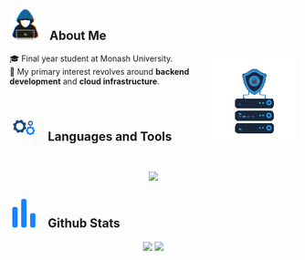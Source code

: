 ## <picture><img src = "./assets/hacker.gif?raw=true" width = 55px style="margin-right: 10px;" ></picture> About Me

<picture> <img align="right" src="./assets/server.gif?raw=true" width = 150px></picture>

🎓 Final year student at Monash University. <br>👾 My primary interest revolves around <b>backend development</b> and <b>cloud infrastructure</b>.<br><br>

## <picture> <img src = "./assets/spinning-cog.gif?raw=true" width = 50px style="margin-right: 12px;"> </picture> Languages and Tools

<br>

<p align="center">
  <a href="https://skillicons.dev">
    <img src="https://skillicons.dev/icons?i=java,php,mysql,nodejs,express,mongo,git,github,gcp,react,postman,neovim&perline=6" />
  </a>
</p>

## <picture> <img src = "./assets/stats-vector.svg?" width = 50px style="margin-right: 12px;"></picture> Github Stats

<div align="center">
  <img src="https://github-readme-stats.vercel.app/api/top-langs/?username=V4N1LLA-1CE&theme=transparent&hide_border=true&include_all_commits=true&count_private=true&layout=compact" align="center"/>
  <img src="https://github-readme-streak-stats.herokuapp.com/?user=V4N1LLA-1CE&theme=transparent&hide_border=true&stroke=transparent" align="center"/>
</div>
<!-- Proudly created with GPRM ( https://gprm.itsvg.in ) -->
